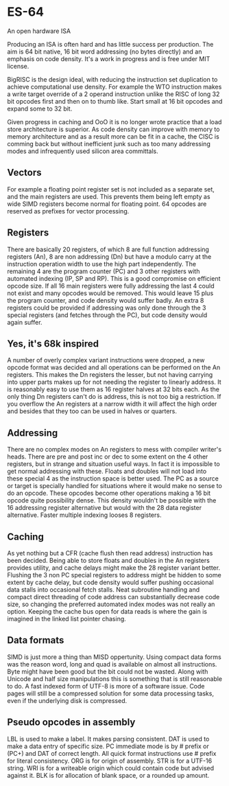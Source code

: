 # ES-64
An open hardware ISA

Producing an ISA is often hard and has little success per production. The aim is 64 bit native, 16 bit word addressing (no bytes directly) and an emphasis on code density. It's a work in progress and is free under MIT license.

BigRISC is the design ideal, with reducing the instruction set duplication to achieve computational use density. For example the WTO instruction makes a write target override of a 2 operand instruction unlike the RISC of long 32 bit opcodes first and then on to thumb like. Start small at 16 bit opcodes and expand some to 32 bit.

Given progress in caching and OoO it is no longer wrote practice that a load store architecture is superior. As code density can improve with memory to memory architecture and as a result more can be fit in a cache, the CISC is comming back but without inefficient junk such as too many addressing modes and infrequently used silicon area committals.

## Vectors
For example a floating point register set is not included as a separate set, and the main registers are used. This prevents them being left empty as wide SIMD registers become normal for floating point. 64 opcodes are reserved as prefixes for vector processing.

## Registers
There are basically 20 registers, of which 8 are full function addressing registers (An), 8 are non addressing (Dn) but have a modulo carry at the instruction operation width to use the high part independently. The remaining 4 are the program counter (PC) and 3 other registers with automated indexing (IP, SP and RP). This is a good compromise on efficient opcode size. If all 16 main registers were fully addressing the last 4 could not exist and many opcodes would be removed. This would leave 15 plus the program counter, and code density would suffer badly. An extra 8 registers could be provided if addressing was only done through the 3 special registers (and fetches through the PC), but code density would again suffer.

## Yes, it's 68k inspired
A number of overly complex variant instructions were dropped, a new opcode format was decided and all operations can be performed on the An registers. This makes the Dn registers the lesser, but not having carrying into upper parts makes up for not needing the register to linearly address. It is reasonably easy to use them as 16 register halves at 32 bits each. As the only thing Dn registers can't do is address, this is not too big a restriction. If you overflow the An registers at a narrow width it will affect the high order and besides that they too can be used in halves or quarters.

## Addressing
There are no complex modes on An registers to mess with compiler writer's heads. There are pre and post inc or dec to some extent on the 4 other registers, but in strange and situation useful ways. In fact it is impossible to get normal addressing with these. Floats and doubles will not load into these special 4 as the instruction space is better used. The PC as a source or target is specially handled for situations where it would make no sense to do an opcode. These opcodes become other operations making a 16 bit opcode quite possibility dense. This density wouldn't be possible with the 16 addressing register alternative but would with the 28 data register alternative. Faster multiple indexing looses 8 registers.

## Caching
As yet nothing but a CFR (cache flush then read address) instruction has been decided. Being able to store floats and doubles in the An registers provides utility, and cache delays might make the 28 register variant better. Flushing the 3 non PC special registers to address might be hidden to some extent by cache delay, but code density would suffer pushing occasional data stalls into occasional fetch stalls. Neat subroutine handling and compact direct threading of code address can substantially decrease code size, so changing the preferred automated index modes was not really an option. Keeping the cache bus open for data reads is where the gain is imagined in the linked list pointer chasing.

## Data formats
SIMD is just more a thing than MISD oppertunity. Using compact data forms was the reason word, long and quad is available on almost all instructions. Byte might have been good but the bit could not be wasted. Along with Unicode and half size manipulations this is something that is still reasonable to do. A fast indexed form of UTF-8 is more of a software issue. Code pages will still be a compressed solution for some data processing tasks, even if the underlying disk is compressed.

## Pseudo opcodes in assembly
LBL is used to make a label. It makes parsing consistent. DAT is used to make a data entry of specific size. PC immediate mode is by # prefix or (PC+) and DAT of correct length. All quick format instructions use # prefix for literal consistency. ORG is for origin of assembly. STR is for a UTF-16 string. WRI is for a writeable origin which could contain code but advised against it. BLK is for allocation of blank space, or a rounded up amount.

